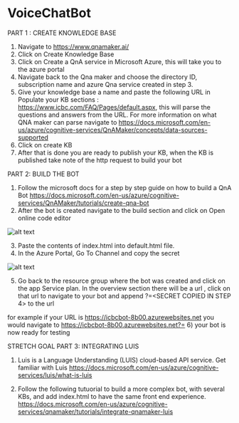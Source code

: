 # VoiceChatBot

PART 1 : CREATE KNOWLEDGE BASE
1) Navigate to https://www.qnamaker.ai/
2) Click on Create Knowledge Base
3) Click on Create a QnA service in Microsoft Azure, this will take you to the azure portal
4) Navigate back to the Qna maker and choose the directory ID, subscription name and azure Qna service created in step 3. 
5) Give your knowledge base a name and paste the following URL in Populate your KB sections : https://www.icbc.com/FAQ/Pages/default.aspx, this will parse the questions and answers
from the URL. For more information on what QNA maker can parse navigate to https://docs.microsoft.com/en-us/azure/cognitive-services/QnAMaker/concepts/data-sources-supported
6) Click on create KB 
7) After that is done you are ready to publish your KB, when the KB is published take note of the http request to build your bot

PART 2: BUILD THE BOT
1) Follow the microsoft docs for a step by step guide on how to build a QnA Bot https://docs.microsoft.com/en-us/azure/cognitive-services/QnAMaker/tutorials/create-qna-bot
2) After the bot is created navigate to the build section and click on Open online code editor

![alt text](https://icbclogo.blob.core.windows.net/icbc/portalCodeScreenshot.jpg)

3) Paste the contents of index.html into default.html file. 
4) In the Azure Portal, Go To Channel and copy the secret 

![alt text](https://icbclogo.blob.core.windows.net/icbc/channels.PNG)

5) Go back to the resource group where the bot was created and click on the app Service plan. In the overview section there will be a url , click on that url to navigate to your bot and append ?=<SECRET COPIED IN STEP 4> to the url 

for example if your URL is https://icbcbot-8b00.azurewebsites.net you would navigate to https://icbcbot-8b00.azurewebsites.net?=<SECRET>
6) your bot is now ready for testing

STRETCH GOAL PART 3: INTEGRATING LUIS
1) Luis is a Language Understanding (LUIS) cloud-based API service. Get familiar with Luis https://docs.microsoft.com/en-us/azure/cognitive-services/luis/what-is-luis

2) Follow the following tutuorial to build a more complex bot, with several KBs, and add index.html to have the same front end experience. 
https://docs.microsoft.com/en-us/azure/cognitive-services/qnamaker/tutorials/integrate-qnamaker-luis
